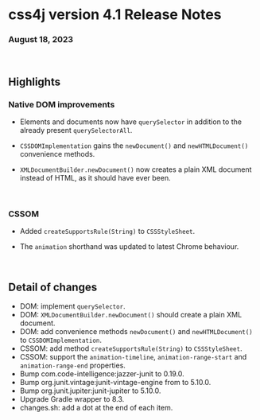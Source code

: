 # css4j version 4.1 Release Notes

### August 18, 2023

<br/>

## Highlights

### Native DOM improvements

- Elements and documents now have `querySelector` in addition to the already present `querySelectorAll`.

- `CSSDOMImplementation` gains the `newDocument()` and `newHTMLDocument()` convenience methods.

- `XMLDocumentBuilder.newDocument()` now creates a plain XML document instead of HTML, as it should have ever been.

<br/>

### CSSOM

- Added `createSupportsRule(String)` to `CSSStyleSheet`.

- The `animation` shorthand was updated to latest Chrome behaviour.

<br/>

## Detail of changes

- DOM: implement `querySelector`.
- DOM: `XMLDocumentBuilder.newDocument()` should create a plain XML document.
- DOM: add convenience methods `newDocument()` and `newHTMLDocument()` to `CSSDOMImplementation`.
- CSSOM: add method `createSupportsRule(String)` to `CSSStyleSheet`.
- CSSOM: support the `animation-timeline`, `animation-range-start` and `animation-range-end` properties.
- Bump com.code-intelligence:jazzer-junit to 0.19.0.
- Bump org.junit.vintage:junit-vintage-engine from to 5.10.0.
- Bump org.junit.jupiter:junit-jupiter to 5.10.0.
- Upgrade Gradle wrapper to 8.3.
- changes.sh: add a dot at the end of each item.
